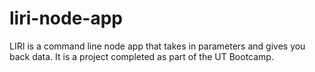 # liri-node-app

LIRI is a command line node app that takes in parameters and gives you back data. It is a project completed as part of the UT Bootcamp.   

